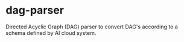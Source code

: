 # dag-parser
Directed Acyclic Graph (DAG) parser to convert DAG's according to a schema defined by AI cloud system.
